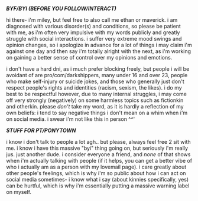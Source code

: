 **_BYF/BYI (BEFORE YOU FOLLOW/INTERACT)_**

hi there- i'm miley, but feel free to also call me ethan or maverick. i am diagnosed with various disorder(s) and conditions, so please be patient with me, as i'm often very impulsive with my words publicly and greatly struggle with social interactions. i suffer very extreme mood swings and opinion changes, so i apologize in advance for a lot of things i may claim i'm against one day and then say i'm totally alright with the next, as i'm working on gaining a better sense of control over my opinions and emotions.

i don't have a hard dni, as i much prefer blocking freely, but people i will be avoidant of are pro/com/darkshippers, many under 16 and over 23, people who make self-injury or suicide jokes, and those who generally just don't respect people's rights and identities (racism, sexism, the likes). i do my best to be respectful however, due to many internal struggles, i may come off very strongly (negatively) on some harmless topics such as fictionkin and otherkin. please *don't* take my word, as it is hardly a reflection of my own beliefs: i tend to say negative things i don't mean on a whim when i'm on social media. i swear i'm not like this in person ^^'


**_STUFF FOR PT/PONYTOWN_**

i know i don't talk to people a lot agh.. but please, always feel free 2 sit with me. i know i have this massive "byi" thing going on, but seriously i'm really jus. just another dude. i consider everyone a friend, and _none_ of that shows when i'm actually talking with people (if it helps, you can get a better vibe of who i actually am as a person with my lovemail page). i care greatly about other people's feelings, which is why i'm so public about how i can act on social media sometimes- i know what i say (about kinnies specifically, yes) can be hurtful, which is why i'm essentially putting a massive warning label on myself.
